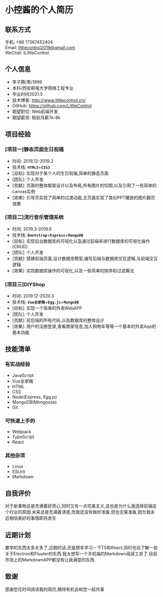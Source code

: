 # 小控酱的个人简历

## 联系方式

手机: +86 17367452404  
Email: littlecontrol2019@gmail.com  
WeChat: iLittleControl  

## 个人信息

- 李子腾/男/1999
- 本科/西安邮电大学网络工程专业
- 毕业时间2021.5
- 技术博客: <http://www.littlecontrol.cn/>
- GitHub: <https://github.com/LittleControl>
- 期望职位: Web前端开发
- 期望薪资: 税前月薪7k-8k

## 项目经验

### [项目一]静态页面生日祝福

- 时间: 2018.12-2019.2
- 技术栈: **`HTML5`**+**`CSS3`**
- \[目标]: 实现对于某个人的生日祝福,简单的静态页面
- \[团队]: 个人开发
- \[贡献]: 页面的整体框架设计以及布局,所有图片的切图,以及引用了一些简单的canvas实例
- \[效果]: 引导页实现了简单的过渡动画,主页面实现了类似PPT播放的图片翻页效果

### [项目二]流行音乐管理系统

- 时间: 2019.3-2019.6
- 技术栈: **`Bootstrap`**+**`Express`**+**`MongoDB`**
- \[目标]: 实现后台数据库的可视化以及通过前端来进行数据库的可视化操作(CRUD)
- \[团队]: 个人开发
- \[贡献]: 搭建前端页面,设计数据库模型,编写后端与数据库交互逻辑,与前端交互逻辑
- \[效果]: 实现数据库操作的可视化,以及一些简单的排序和过滤算法

### [项目三]DIYShop

- 时间: 2019.12-2020.3
- 技术栈: **`Vue全家桶`**+**`Egg.js`**+**`MongoDB`**
- \[目标]: 实现一个简单的外卖WebAPP
- \[团队]: 个人开发
- \[贡献]: 前后端的所有代码,以及数据库的整体设计
- \[效果]: 用户的注册登录,查看商家信息,加入购物车等等一个基本的外卖App的基本功能

## 技能清单

### 有实战经验

- JavaScript
- Vue全家桶
- HTML
- CSS
- Node(Express, Egg.js)
- MongoDB(Mongoose)
- Git

### 可快速上手的

- Webpack
- TypeScript
- React

### 其他杂项

- Linux
- ESLint
- Markdown

## 自我评价

对于新事物总是充满着好奇心,同时又有一点完美主义,这也是为什么我选择前端这个行业的原因.未来总是充满着诱惑,而我还没有做好准备,但也无需准备,因为我永远相信美好的事情即将发生

## 近期计划

要学的东西太多太多了,近期的话,还是想多学习一下TS和React,同时也会了解一些关于Electron和Fluuter的东西.我太想写一个手机端的Markdown阅读工具了.目前市场上的MarkdownAPP都没有让我满意的东西.

## 致谢

感谢您花时间阅读我的简历,期待有机会和您一起共事
